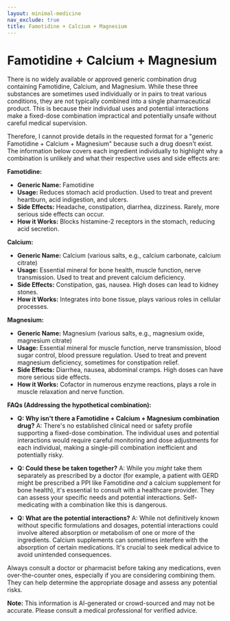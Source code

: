 ```yaml
---
layout: minimal-medicine
nav_exclude: true
title: Famotidine + Calcium + Magnesium
---
```


# Famotidine + Calcium + Magnesium

There is no widely available or approved generic combination drug containing Famotidine, Calcium, and Magnesium.  While these three substances are sometimes used individually or in pairs to treat various conditions, they are not typically combined into a single pharmaceutical product.  This is because their individual uses and potential interactions make a fixed-dose combination impractical and potentially unsafe without careful medical supervision.

Therefore, I cannot provide details in the requested format for a "generic Famotidine + Calcium + Magnesium" because such a drug doesn't exist.  The information below covers each ingredient individually to highlight why a combination is unlikely and what their respective uses and side effects are:

**Famotidine:**

* **Generic Name:** Famotidine
* **Usage:**  Reduces stomach acid production. Used to treat and prevent heartburn, acid indigestion, and ulcers.
* **Side Effects:** Headache, constipation, diarrhea, dizziness.  Rarely, more serious side effects can occur.
* **How it Works:** Blocks histamine-2 receptors in the stomach, reducing acid secretion.

**Calcium:**

* **Generic Name:** Calcium (various salts, e.g., calcium carbonate, calcium citrate)
* **Usage:** Essential mineral for bone health, muscle function, nerve transmission. Used to treat and prevent calcium deficiency.
* **Side Effects:** Constipation, gas, nausea. High doses can lead to kidney stones.
* **How it Works:**  Integrates into bone tissue, plays various roles in cellular processes.

**Magnesium:**

* **Generic Name:** Magnesium (various salts, e.g., magnesium oxide, magnesium citrate)
* **Usage:** Essential mineral for muscle function, nerve transmission, blood sugar control, blood pressure regulation. Used to treat and prevent magnesium deficiency, sometimes for constipation relief.
* **Side Effects:** Diarrhea, nausea, abdominal cramps. High doses can have more serious side effects.
* **How it Works:** Cofactor in numerous enzyme reactions, plays a role in muscle relaxation and nerve function.


**FAQs (Addressing the hypothetical combination):**

* **Q: Why isn't there a Famotidine + Calcium + Magnesium combination drug?**  A: There's no established clinical need or safety profile supporting a fixed-dose combination.  The individual uses and potential interactions would require careful monitoring and dose adjustments for each individual, making a single-pill combination inefficient and potentially risky.

* **Q: Could these be taken together?** A:  While you *might* take them separately as prescribed by a doctor (for example, a patient with GERD might be prescribed a PPI like Famotidine *and* a calcium supplement for bone health), it's essential to consult with a healthcare provider.  They can assess your specific needs and potential interactions.  Self-medicating with a combination like this is dangerous.

* **Q: What are the potential interactions?** A:  While not definitively known without specific formulations and dosages, potential interactions could involve altered absorption or metabolism of one or more of the ingredients.  Calcium supplements can sometimes interfere with the absorption of certain medications.  It's crucial to seek medical advice to avoid unintended consequences.


Always consult a doctor or pharmacist before taking any medications, even over-the-counter ones, especially if you are considering combining them.  They can help determine the appropriate dosage and assess any potential risks.


**Note:** This information is AI-generated or crowd-sourced and may not be accurate. Please consult a medical professional for verified advice.